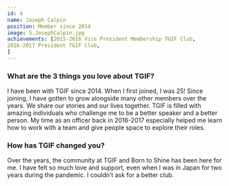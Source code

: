 ```yaml
---
id: 4
name: Joseph Calpin
position: Member since 2014
image: 5.JosephCalpin.jpg
achievements: [2015-2016 Vice President Membership TGIF Club,
2016-2017 President TGIF Club,
]
---
```


### What are the 3 things you love about TGIF?

I have been with TGIF since 2014. When I first joined, I was 25! Since joining, I have gotten to grow alongside many other members over the years. We share our stories and our lives together. TGIF is filled with amazing individuals who challenge me to be a better speaker and a better person. My time as an officer back in 2016-2017 especially helped me learn how to work with a team and give people space to explore their roles.

### How has TGIF changed you?

Over the years, the community at TGIF and Born to Shine has been here for me. I have felt so much love and support, even when I was in Japan for two years during the pandemic. I couldn’t ask for a better club.
